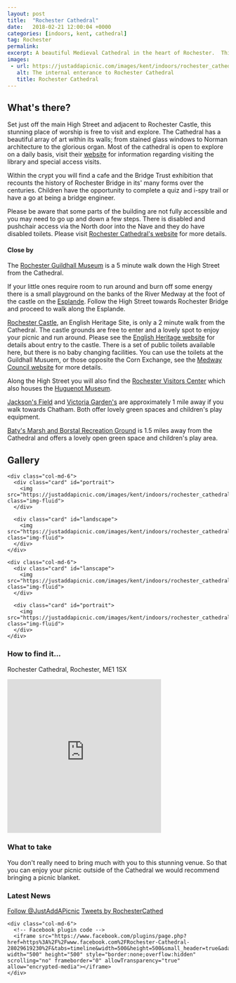 ```yaml
---
layout: post
title:  "Rochester Cathedral"
date:   2018-02-21 12:00:04 +0000
categories: [indoors, kent, cathedral]
tag: Rochester
permalink: 
excerpt: A beautiful Medieval Cathedral in the heart of Rochester.  This building is a feast for the eyes and soul. It offers a cafe, gift shop and toilets.  There are family activities available and the Bridge Trust currently have an exhibition in the crypt recounting the history of Rochester Bridge.
images:
 - url: https://justaddapicnic.com/images/kent/indoors/rochester_cathedral/rochester6.jpg
   alt: The internal enterance to Rochester Cathedral
   title: Rochester Cathedral
---
```


## What's there?

Set just off the main High Street and adjacent to Rochester Castle, this stunning place of worship is free to visit and explore.  The Cathedral has a beautiful array of art within its walls; from stained glass windows to Norman architecture to the glorious organ.  Most of the cathedral is open to explore on a daily basis, visit their [website](https://www.rochestercathedral.org/opening-hours/) for information regarding visiting the library and special access visits.

Within the crypt you will find a cafe and the Bridge Trust exhibition that recounts the history of Rochester Bridge in its' many forms over the centuries.  Children have the opportunity to complete a quiz and i-spy trail or have a go at being a bridge engineer.

Please be aware that some parts of the building are not fully accessible and you may need to go up and down a few steps.  There is disabled and pushchair access via the North door into the Nave and they do have disabled toilets.  Please visit [Rochester Cathedral's website](https://www.rochestercathedral.org/opening-hours/) for more details.

#### Close by

The [Rochester Guildhall Museum](http://www.justaddapicnic.com/indoors/kent/museum/2018/01/02/guildhall_museum.html) is a 5 minute walk down the High Street from the Cathedral.

If your little ones require room to run around and burn off some energy there is a small playground on the banks of the River Medway at the foot of the castle on the [Esplande](https://justaddapicnic.com/outdoors/kent/park/2018/05/08/rochester-esplanade.html). Follow the High Street towards Rochester Bridge and proceed to walk along the Esplande.

[Rochester Castle](http://www.english-heritage.org.uk/visit/places/rochester-castle/), an English Heritage Site, is only a 2 minute walk from the Cathedral.  The castle grounds are free to enter and a lovely spot to enjoy your picnic and run around. Please see the [English Heritage website](http://www.english-heritage.org.uk/visit/places/rochester-castle/) for details about entry to the castle. There is a set of public toilets available here, but there is no baby changing facilities.  You can use the toilets at the Guildhall Musuem, or those opposite the Corn Exchange, see the [Medway Council website](http://www.medway.gov.uk/information/findmynearest.aspx?stype=36) for more details.  

Along the High Street you will also find the [Rochester Visitors Center](https://www.visitmedway.org/getting-here/visitor-information-centre/) which also houses the [Huguenot Museum](http://huguenotmuseum.org/). 

[Jackson's Field](/outdoors/kent/park/2018/09/17/jacksons-field.html) and [Victoria Garden's](/outdoors/kent/park/2018/09/17/victoria-gardens.html) are approximately 1 mile away if you walk towards Chatham.  Both offer lovely green spaces and children's play equipment.

[Baty's Marsh and Borstal Recreation Ground](https://justaddapicnic.com/outdoors/kent/park/2018/07/17/batys-marsh-borstal-rec.html) is 1.5 miles away from the Cathedral and offers a lovely open green space and children's play area.

## Gallery

<div class="container">

  <div class="row">

    <div class="col-md-6">
      <div class="card" id="portrait">
        <img src="https://justaddapicnic.com/images/kent/indoors/rochester_cathedral/rochester2.jpg" class="img-fluid">
      </div>

      <div class="card" id="landscape">
        <img src="https://justaddapicnic.com/images/kent/indoors/rochester_cathedral/rochester1.jpg" class="img-fluid">
      </div>  
    </div>

    <div class="col-md-6">
      <div class="card" id="lanscape">
        <img src="https://justaddapicnic.com/images/kent/indoors/rochester_cathedral/rochester4.jpg" class="img-fluid">
      </div>

      <div class="card" id="portrait">
        <img src="https://justaddapicnic.com/images/kent/indoors/rochester_cathedral/rochester5.jpg" class="img-fluid">
      </div>
    </div>

<!--     <div class="col-md-4">
      <div class="card" id="portrait">
        <img src="" class="img-fluid">
      </div>

      <div class="card" id="landscape">
        <img src="" class="img-fluid">
      </div>
    </div> -->

  </div>      
</div>


### How to find it...
Rochester Cathedral, Rochester, ME1 1SX

<iframe src="https://www.google.com/maps/embed?pb=!1m18!1m12!1m3!1d2489.765149847201!2d0.5012089163226509!3d51.38899422717374!2m3!1f0!2f0!3f0!3m2!1i1024!2i768!4f13.1!3m3!1m2!1s0x47d8cc58754813d5%3A0xcb9544de887a0531!2sRochester+Cathedral!5e0!3m2!1sen!2suk!4v1519216835408" width="350" height="350" frameborder="0" style="border:0" allowfullscreen></iframe>

### What to take
You don't really need to bring much with you to this stunning venue.  So that you can enjoy your picnic outside of the Cathedral we would recommend bringing a picnic blanket.

### Latest News

<div class="container">
  <div class="row">
    <div class="col-md-6">
      <!-- Follow JAAP on Twitter -->
      <a href="https://twitter.com/JustAddAPicnic?ref_src=twsrc%5Etfw" class="twitter-follow-button" data-show-count="false">Follow @JustAddAPicnic</a><script async src="https://platform.twitter.com/widgets.js" charset="utf-8"></script>
      <!-- Twitter plugin code -->
      <a class="twitter-timeline" data-width="1000" data-height="500" href="https://twitter.com/RochesterCathed?ref_src=twsrc%5Etfw">Tweets by RochesterCathed</a> <script async src="https://platform.twitter.com/widgets.js" charset="utf-8"></script>
    </div>
  
    <div class="col-md-6">
      <!-- Facebook plugin code -->
      <iframe src="https://www.facebook.com/plugins/page.php?href=https%3A%2F%2Fwww.facebook.com%2FRochester-Cathedral-28029619230%2F&tabs=timeline&width=500&height=500&small_header=true&adapt_container_width=true&hide_cover=false&show_facepile=true&appId" width="500" height="500" style="border:none;overflow:hidden" scrolling="no" frameborder="0" allowTransparency="true" allow="encrypted-media"></iframe>
    </div>
  </div>
</div>

